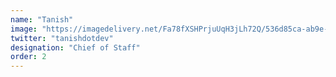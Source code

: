 ```yaml
---
name: "Tanish"
image: "https://imagedelivery.net/Fa78fXSHPrjuUqH3jLh72Q/536d85ca-ab9e-494a-0ebd-66017ad11800/public"
twitter: "tanishdotdev"
designation: "Chief of Staff"
order: 2
---
```

